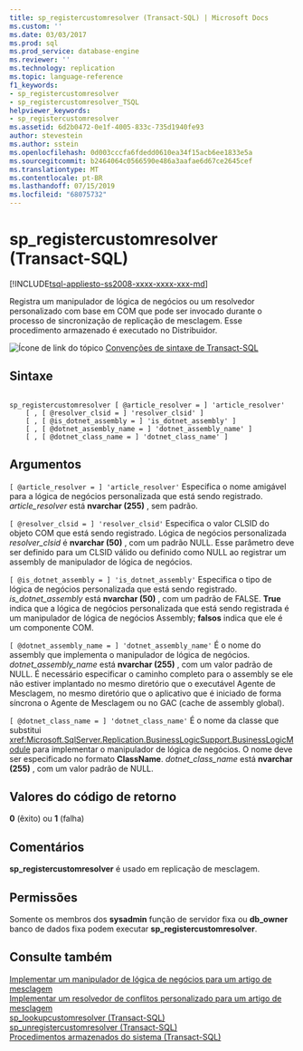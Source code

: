 ```yaml
---
title: sp_registercustomresolver (Transact-SQL) | Microsoft Docs
ms.custom: ''
ms.date: 03/03/2017
ms.prod: sql
ms.prod_service: database-engine
ms.reviewer: ''
ms.technology: replication
ms.topic: language-reference
f1_keywords:
- sp_registercustomresolver
- sp_registercustomresolver_TSQL
helpviewer_keywords:
- sp_registercustomresolver
ms.assetid: 6d2b0472-0e1f-4005-833c-735d1940fe93
author: stevestein
ms.author: sstein
ms.openlocfilehash: 0d003cccfa6fdedd0610ea34f15acb6ee1833e5a
ms.sourcegitcommit: b2464064c0566590e486a3aafae6d67ce2645cef
ms.translationtype: MT
ms.contentlocale: pt-BR
ms.lasthandoff: 07/15/2019
ms.locfileid: "68075732"
---
```

# <a name="spregistercustomresolver-transact-sql"></a>sp_registercustomresolver (Transact-SQL)
[!INCLUDE[tsql-appliesto-ss2008-xxxx-xxxx-xxx-md](../../includes/tsql-appliesto-ss2008-xxxx-xxxx-xxx-md.md)]

  Registra um manipulador de lógica de negócios ou um resolvedor personalizado com base em COM que pode ser invocado durante o processo de sincronização de replicação de mesclagem. Esse procedimento armazenado é executado no Distribuidor.  
  
 ![Ícone de link do tópico](../../database-engine/configure-windows/media/topic-link.gif "Ícone de link do tópico") [Convenções de sintaxe de Transact-SQL](../../t-sql/language-elements/transact-sql-syntax-conventions-transact-sql.md)  
  
## <a name="syntax"></a>Sintaxe  
  
```  
  
sp_registercustomresolver [ @article_resolver = ] 'article_resolver'   
    [ , [ @resolver_clsid = ] 'resolver_clsid' ]  
    [ , [ @is_dotnet_assembly = ] 'is_dotnet_assembly' ]  
    [ , [ @dotnet_assembly_name = ] 'dotnet_assembly_name' ]  
    [ , [ @dotnet_class_name = ] 'dotnet_class_name' ]  
```  
  
## <a name="arguments"></a>Argumentos  
`[ @article_resolver = ] 'article_resolver'` Especifica o nome amigável para a lógica de negócios personalizada que está sendo registrado. *article_resolver* está **nvarchar (255)** , sem padrão.  
  
`[ @resolver_clsid = ] 'resolver_clsid'` Especifica o valor CLSID do objeto COM que está sendo registrado. Lógica de negócios personalizada *resolver_clsid* é **nvarchar (50)** , com um padrão NULL. Esse parâmetro deve ser definido para um CLSID válido ou definido como NULL ao registrar um assembly de manipulador de lógica de negócios.  
  
`[ @is_dotnet_assembly = ] 'is_dotnet_assembly'` Especifica o tipo de lógica de negócios personalizada que está sendo registrado. *is_dotnet_assembly* está **nvarchar (50)** , com um padrão de FALSE. **True** indica que a lógica de negócios personalizada que está sendo registrada é um manipulador de lógica de negócios Assembly; **falsos** indica que ele é um componente COM.  
  
`[ @dotnet_assembly_name = ] 'dotnet_assembly_name'` É o nome do assembly que implementa o manipulador de lógica de negócios. *dotnet_assembly_name* está **nvarchar (255)** , com um valor padrão de NULL. É necessário especificar o caminho completo para o assembly se ele não estiver implantado no mesmo diretório que o executável Agente de Mesclagem, no mesmo diretório que o aplicativo que é iniciado de forma síncrona o Agente de Mesclagem ou no GAC (cache de assembly global).  
  
`[ @dotnet_class_name = ] 'dotnet_class_name'` É o nome da classe que substitui <xref:Microsoft.SqlServer.Replication.BusinessLogicSupport.BusinessLogicModule> para implementar o manipulador de lógica de negócios. O nome deve ser especificado no formato **ClassName**. *dotnet_class_name* está **nvarchar (255)** , com um valor padrão de NULL.  
  
## <a name="return-code-values"></a>Valores do código de retorno  
 **0** (êxito) ou **1** (falha)  
  
## <a name="remarks"></a>Comentários  
 **sp_registercustomresolver** é usado em replicação de mesclagem.  
  
## <a name="permissions"></a>Permissões  
 Somente os membros dos **sysadmin** função de servidor fixa ou **db_owner** banco de dados fixa podem executar **sp_registercustomresolver**.  
  
## <a name="see-also"></a>Consulte também  
 [Implementar um manipulador de lógica de negócios para um artigo de mesclagem](../../relational-databases/replication/implement-a-business-logic-handler-for-a-merge-article.md)   
 [Implementar um resolvedor de conflitos personalizado para um artigo de mesclagem](../../relational-databases/replication/implement-a-custom-conflict-resolver-for-a-merge-article.md)   
 [sp_lookupcustomresolver &#40;Transact-SQL&#41;](../../relational-databases/system-stored-procedures/sp-lookupcustomresolver-transact-sql.md)   
 [sp_unregistercustomresolver &#40;Transact-SQL&#41;](../../relational-databases/system-stored-procedures/sp-unregistercustomresolver-transact-sql.md)   
 [Procedimentos armazenados do sistema &#40;Transact-SQL&#41;](../../relational-databases/system-stored-procedures/system-stored-procedures-transact-sql.md)  
  
  
